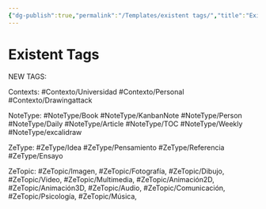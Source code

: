 ```yaml
---
{"dg-publish":true,"permalink":"/Templates/existent tags/","title":"Existent Tags","tags":["ZeType/Ensayo","ZeType/Referencia","ZeType/Idea","ZeType/Pensamiento","Contexto/Drawingattack","Contexto/Universidad","Contexto/Personal","NoteType/Daily","NoteType/Weekly","NoteType/KanbanNote","NoteType/Book","NoteType/Article","NoteType/TOC","NoteType/excalidraw","NoteType/Person"],"created":"2023-09-08T20:23:59.911-05:00","updated":"2023-09-09T18:25:05.889-05:00"}
---
```



# Existent Tags

NEW TAGS: 

Contexts: #Contexto/Universidad #Contexto/Personal #Contexto/Drawingattack

NoteType: #NoteType/Book #NoteType/KanbanNote #NoteType/Person #NoteType/Daily #NoteType/Article #NoteType/TOC #NoteType/Weekly #NoteType/excalidraw 

ZeType: #ZeType/Idea #ZeType/Pensamiento #ZeType/Referencia #ZeType/Ensayo 

ZeTopic: #ZeTopic/Imagen, #ZeTopic/Fotografía, #ZeTopic/Dibujo, #ZeTopic/Video, #ZeTopic/Multimedia, #ZeTopic/Animación2D, #ZeTopic/Animación3D, #ZeTopic/Audio, #ZeTopic/Comunicación, #ZeTopic/Psicología, #ZeTopic/Música,
